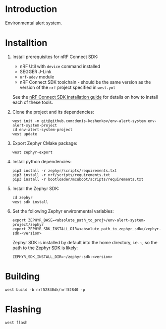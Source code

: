 # Introduction
Environmental alert system.

# Installtion
1. Install prerequisites for nRF Connect SDK:

    - nRF Util with `device` command installed
    - SEGGER J-Link
    - `nrf-udev` module
    - nRF Connect SDK toolchain - should be the same version as the version of the `nrf` project specified in `west.yml`

    See the [nRF Connect SDK installation guide](https://docs.nordicsemi.com/bundle/ncs-latest/page/nrf/installation/install_ncs.html) for details on how to install each of these tools.

2. Clone the project and its dependencies:
    ```
    west init -m git@github.com:denis-koshenkov/env-alert-system env-alert-system-project
    cd env-alert-system-project
    west update
    ```

3. Export Zephyr CMake package:
    ```
    west zephyr-export
    ```

3. Install python dependencies:
    ```
    pip3 install -r zephyr/scripts/requirements.txt
    pip3 install -r nrf/scripts/requirements.txt
    pip3 install -r bootloader/mcuboot/scripts/requirements.txt
    ``` 

4. Install the Zephyr SDK:
    ```
    cd zephyr
    west sdk install
    ```

5. Set the following Zephyr environmental variables:
    ```
    export ZEPHYR_BASE=<absolute_path_to_proj>/env-alert-system-project/zephyr
    export ZEPHYR_SDK_INSTALL_DIR=<absolute_path_to_zephyr_sdk>/zephyr-sdk-<version>
    ```
    Zephyr SDK is installed by default into the home directory, i.e. `~`, so the path to the Zephyr SDK is likely:
    ```
    ZEPHYR_SDK_INSTALL_DIR=~/zephyr-sdk-<version>
    ```

# Building
```
west build -b nrf52840dk/nrf52840 -p
```

# Flashing
```
west flash
```
